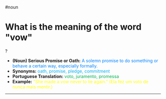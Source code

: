 #noun

# What is the meaning of the word "vow"
?
* **(Noun) Serious Promise or Oath:** <span style="color:rgb(0, 132, 255)">A solemn promise to do something or behave a certain way, especially formally.</span>  
* **Synonyms:** <span style="color:rgb(0, 176, 240)">oath, promise, pledge, commitment</span>  
* **Portuguese Translation:** <span style="color:rgb(0, 176, 80)">voto, juramento, promessa</span>  
* **Example:** <span style="color:rgb(255, 255, 0)">"She made a vow never to lie again." (Ela fez um voto de nunca mais mentir.)</span>  
---
<!--SR:!2025-06-06,vow,250-->
